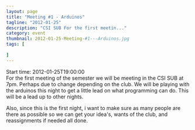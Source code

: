 ```yaml
---
layout: page 
title: "Meeting #1 - Arduinos"
tagline: "2012-01-25"
description: "CSI SUB For the first meetin..."
category: event
thumbnail: 2012-01-25-Meeting-#1---Arduinos.jpg
tags: [
	
]
---
```


Start time: 2012-01-25T19:00:00  
For the first meeting of the semester we will be meeting in the CSI SUB at 7pm.  Perhaps due to change depending on the club.  We will be playing with the arduinos this night to get a little lead on what programming can do.  This will be a lead up to other nights.  

Also, since this is the first night, i want to make sure as many people are there as possible so we can get your idea's, wants of the club, and reassignments if needed all done.
